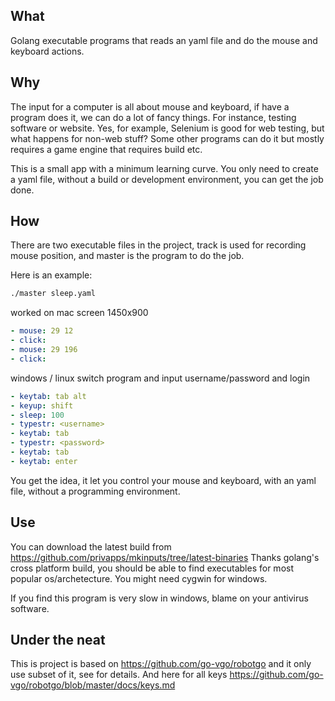 ## What
Golang executable programs that reads an yaml file and do the mouse and keyboard actions.

## Why
The input for a computer is all about mouse and keyboard, if have a program does it, we can do a lot of fancy things.
For instance, testing software or website. Yes, for example, Selenium is good for web testing, but what happens for non-web stuff? Some other programs can do it but mostly requires a game engine that requires build etc.

This is a small app with a minimum learning curve. You only need to create a yaml file, without a build or development environment, you can get the job done.

## How
There are two executable files in the project, track is used for recording mouse position, and master is the program to do the job.

Here is an example:
```bash
./master sleep.yaml
```
worked on mac screen 1450x900
```yaml
- mouse: 29 12
- click:
- mouse: 29 196
- click:
```
windows / linux switch program and input username/password and login
```yaml
- keytab: tab alt
- keyup: shift
- sleep: 100
- typestr: <username>
- keytab: tab
- typestr: <password>
- keytab: tab
- keytab: enter
```
You get the idea, it let you control your mouse and keyboard, with an yaml file, without a programming environment.

## Use
You can download the latest build from https://github.com/privapps/mkinputs/tree/latest-binaries
Thanks golang's cross platform build, you should be able to find executables for most popular os/archetecture. You might need cygwin for windows.

If you find this program is very slow in windows, blame on your antivirus software.

## Under the neat
This is project is based on https://github.com/go-vgo/robotgo and it only use subset of it, see for details.
And here for all keys https://github.com/go-vgo/robotgo/blob/master/docs/keys.md